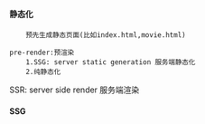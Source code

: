 #### 静态化

```react
	预先生成静态页面(比如index.html,movie.html)

pre-render:预渲染
	1.SSG: server static generation 服务端静态化
    2.纯静态化
```



  SSR: server side render 		服务端渲染



#### SSG

```react
	  
```

